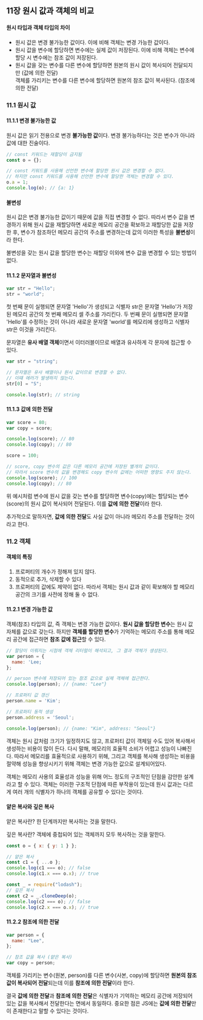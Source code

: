 ## 11장 원시 값과 객체의 비교

#### 원시 타입과 객체 타입의 차이

- 원시 값은 변경 불가능한 값이다. 이에 비해 객체는 변경 가능한 값이다.
- 원시 값을 변수에 할당하면 변수에는 실제 값이 저장된다. 이에 비해 객체는 변수에 할당 시 변수에는 참조 값이 저장된다.
- 원시 값을 갖는 변수를 다른 변수에 할당하면 원본의 원시 값이 복사되어 전달되지만 (값에 의한 전달)  
  객체를 가리키는 변수를 다른 변수에 할당하면 원본의 참조 값이 복사된다. (참조에 의한 전달)

### 11.1 원시 값

#### 11.1.1 변경 불가능한 값

원시 값은 읽기 전용으로 변경 **불가능한 값**이다. 변경 불가능하다는 것은 변수가 아니라 값에 대한 진술이다.

```javascript
// const 키워드는 재할당이 금지됨
const o = {};

// const 키워드를 사용해 선언한 변수에 할당한 원시 값은 변경할 수 없다.
// 하지만 const 키워드를 사용해 선언한 변수에 할당한 객체는 변경할 수 있다.
o.a = 1;
console.log(o); // {a: 1}
```

#### 불변성

원시 값은 변경 불가능한 값이기 때문에 값을 직접 변경할 수 없다. 따라서 변수 값을 변경하기 위해 원시 값을 재할당하면 새로운 메모리 공간을
확보하고 재할당한 값을 저장한 후, 변수가 참조하던 메모리 공간의 주소를 변경하는데 값의 이러한 특성을 **불변성**이라 한다.

불변성을 갖는 원시 값을 할당한 변수는 재할당 이외에 변수 값을 변경할 수 있는 방법이 없다.

#### 11.1.2 문자열과 불변성

```javascript
var str = "Hello";
str = "world";
```

첫 번째 문이 실행되면 문자열 'Hello'가 생성되고 식별자 str은 문자열 'Hello'가 저장된 메모리 공간의 첫 번째 메모리 셀 주소를 가리킨다.
두 번째 문이 실행되면 문자열 'Hello'를 수정하는 것이 아니라 새로운 문자열 'world'를 메모리에 생성하고 식별자 str은 이것을 가리킨다.

문자열은 **유사 배열 객체**이면서 이터러블이므로 배열과 유사하게 각 문자에 접근할 수 있다.

```javascript
var str = "string";

// 문자열은 유사 배열이나 원시 값이므로 변경할 수 없다.
// 이떄 에러가 발생하지 않는다.
str[0] = "S";

console.log(str); // string
```

#### 11.1.3 값에 의한 전달

```javascript
var score = 80;
var copy = score;

console.log(score); // 80
console.log(copy); // 80

score = 100;

// score, copy 변수의 값은 다른 메모리 공간에 저장된 별개의 값이다.
// 따라서 score 변수의 값을 변경해도 copy 변수의 값에는 어떠한 영향도 주지 않는다.
console.log(score); // 100
console.log(copy); // 80
```

위 예시처럼 변수에 원시 값을 갖는 변수를 할당하면 변수(copy)에는 할당되는 변수(score)의 원시 값이 복사되어 전달된다.
이를 **값에 의한 전달**이라 한다.

추가적으로 말하자면, **값에 의한 전달**도 사실 값이 아니라 메모리 주소를 전달하는 것이라고 한다.

### 11.2 객체

#### 객체의 특징

1. 프로퍼티의 개수가 정해져 있지 않다.
2. 동적으로 추가, 삭제할 수 있다
3. 프로퍼티의 값에도 제약이 없다. 따라서 객체는 원시 값과 같이 확보해야 할 메모리 공간의 크기를 사전에 정해 둘 수 없다.

#### 11.2.1 변경 가능한 값

객체(참조) 타입의 값, 즉 객체는 변경 가능한 값이다.
**원시 값을 할당한 변수**는 원시 값 자체를 값으로 갖는다.
하지만 **객체를 할당한 변수**가 기억하는 메모리 주소를 통해 메모리 공간에 접근하면 **참조 값에 접근**할 수 있다.

```javascript
// 할당이 이뤄지는 시점에 객체 리터럴이 해석되고, 그 결과 객체가 생성된다.
var person = {
  name: 'Lee;
};

// person 변수에 저장되어 있는 참조 값으로 실제 객체에 접근한다.
console.log(person); // {name: "Lee"}

// 프로퍼티 값 갱신
person.name = 'Kim';

// 프로퍼티 동적 생성
person.address = 'Seoul';

console.log(person); // {name: "Kim", address: "Seoul"}
```

객체는 원시 값처럼 크기가 일정하지도 않고, 프로퍼티 값이 객체일 수도 있어 복사해서 생성하는 비용이 많이 든다.
다시 말해, 메모리의 효율적 소비가 어렵고 성능이 나빠진다.
따라서 메모리를 효율적으로 사용하기 위해, 그리고 객체를 복사해 생성하는 비용을 절약해 성능을 향상시키기 위해 객체는 변경 가능한 값으로 설계되어있다.

객체는 메모리 사용의 효율성과 성능을 위해 어느 정도의 구조적인 단점을 감안한 설계라고 할 수 있다.
객체는 이러한 구조적 단점에 따른 부작용이 있는데 원시 값과는 다르게 여러 개의 식별자가 하나의 객체를 공유할 수 있다는 것이다.

#### 얕은 복사와 깊은 복사

얕은 복사란?
한 단계까지만 복사하는 것을 말한다.

깊은 복사란?
객체에 중첩되어 있는 객체까지 모두 복사하는 것을 말한다.

```javascript
const o = { x: { y: 1 } };

// 얕은 복사
const c1 = { ...o };
console.log(c1 === o); // false
console.log(c1.x === o.x); // true

const _ = require("lodash");
// 깊은 복사
const c2 = _.cloneDeep(o);
console.log(c2 === o); // false
console.log(c2.x === o.x); // true
```

#### 11.2.2 참조에 의한 전달

```javascript
var person = {
  name: "Lee",
};

// 참조 값을 복사 (얕은 복사)
var copy = person;
```

객체를 가리키는 변수(원본, person)를 다른 변수(사본, copy)에 할당하면 **원본의 참조 값이 복사되어 전달**되는데
이를 **참조에 의한 전달**이라 한다.

결국 **값에 의한 전달**과 **참조에 의한 전달**은 식별자가 기억하는 메모리 공간에 저장되어 있는 값을 복사해서 전달한다는 면에서 동일하다.
중요한 점은 JS에는 **값에 의한 전달**만이 존재한다고 말할 수 있다는 것이다.
